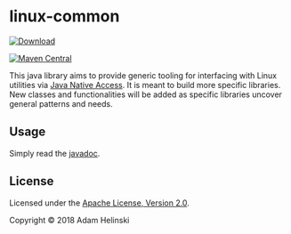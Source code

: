 # linux-common

 [
 ![Download](https://api.bintray.com/packages/dvlopt/maven/linux-common/images/download.svg)
 ](https://bintray.com/dvlopt/maven/linux-common/_latestVersion)

[![Maven
Central](https://maven-badges.herokuapp.com/maven-central/io.dvlopt/linux-common/badge.svg)](https://maven-badges.herokuapp.com/maven-central/io.dvlopt/linux-common)

This java library aims to provide generic tooling for interfacing with Linux
utilities via [Java Native Access](https://github.com/java-native-access/jna).
It is meant to build more specific libraries. New classes and functionalities
will be added as specific libraries uncover general patterns and needs.

## Usage

Simply read the
[javadoc](https://dvlopt.github.io/doc/java/io.dvlopt/linux-common/io/dvlopt/linux/package-summary.html).

## License

Licensed under the [Apache License, Version
2.0](http://www.apache.org/licenses/LICENSE-2.0).

Copyright © 2018 Adam Helinski
